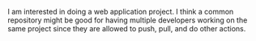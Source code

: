 I am interested in doing a web application project. I think a common repository might be good for having multiple developers working on the same project since they are allowed to push, pull, and do other actions.

